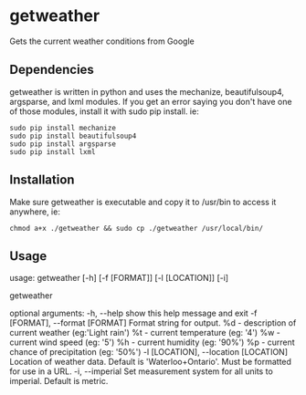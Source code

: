 getweather
==========

Gets the current weather conditions from Google

Dependencies
------------
getweather is written in python and uses the mechanize, beautifulsoup4, argsparse, and lxml modules.
If you get an error saying you don't have one of those modules, install it with sudo pip install. ie:

	sudo pip install mechanize
	sudo pip install beautifulsoup4
	sudo pip install argsparse
	sudo pip install lxml

Installation
------------
Make sure getweather is executable and copy it to /usr/bin to access it anywhere, ie:
	
	chmod a+x ./getweather && sudo cp ./getweather /usr/local/bin/

Usage
-----
usage: getweather [-h] [-f [FORMAT]] [-l [LOCATION]] [-i]

getweather

optional arguments:
  -h, --help            show this help message and exit
  -f [FORMAT], --format [FORMAT]
                        Format string for output.
                            %d - description of current weather (eg:'Light rain')
                            %t - current temperature (eg: '4')
                            %w - current wind speed (eg: '5')
                            %h - current humidity (eg: '90%')
                            %p - current chance of precipitation (eg: '50%')
  -l [LOCATION], --location [LOCATION]
                        Location of weather data. Default is 'Waterloo+Ontario'. Must be formatted for use in a URL.
  -i, --imperial        Set measurement system for all units to imperial. Default is metric.